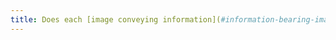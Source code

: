 ```yaml
---
title: Does each [image conveying information](#information-bearing-image) have a [text alternative](#textual-image-alternative)?
---
```

